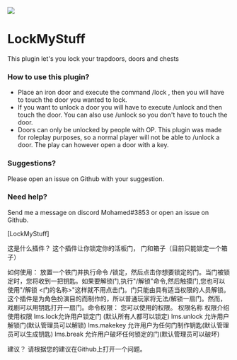 [![](https://poggit.pmmp.io/shield.state/LockMyStuff)](https://poggit.pmmp.io/p/LockMyStuff)

# LockMyStuff
This plugin let's you lock your trapdoors, doors and chests

### How to use this plugin?
* Place an iron door and execute the command /lock <name>, then you will have to touch the door you wanted to lock.
* If you want to unlock a door you will have to execute /unlock and then touch the door. You can also use /unlock <name> so you don't have to touch the door.
* Doors can only be unlocked by people with OP. This plugin was made for roleplay purposes, so a normal player will not be able to /unlock a door. The play can however open a door with a key.

### Suggestions?
Please open an issue on Github with your suggestion.

### Need help?
Send me a message on discord Mohamed#3853 or open an issue on Github.

[LockMyStuff]

这是什么插件？
这个插件让你锁定你的活板门，
门和箱子（目前只能锁定一个箱子）​

如何使用：
放置一个铁门并执行命令 /锁定，然后点击你想要锁定的门。当门被锁定时，您将收到一把钥匙。​
如果要解锁门,执行"/解锁"命令,然后触摸门,您也可以使用"/解锁 <门的名称>"这样就不用点击门。​
门只能由具有适当权限的人员解锁。这个插件是为角色扮演目的而制作的，所以普通玩家将无法/解锁一扇门。然而，戏剧可以用钥匙打开一扇门。​
命令权限：
您可以使用的权限。
权限名称​
权限介绍​
使用权限​
lms.lock​
允许用户锁定门​
(默认所有人都可以锁定)​
lms.unlock​
允许用户解锁门​
(默认管理员可以解锁)​
lms.makekey​
允许用户为任何门制作钥匙​
(默认管理员可以生成钥匙)​
lms.break​
允许用户破坏任何锁定的门​
(默认管理员可以破坏)​

建议？
请根据您的建议在Github上打开一个问题。​
